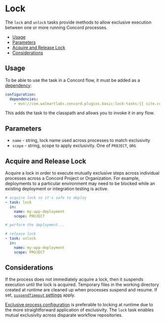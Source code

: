 # Lock

The `lock` and `unlock` tasks provide methods to allow exclusive execution between
one or more running Concord processes.

- [Usage](#usage)
- [Parameters](#parameters)
- [Acquire and Release Lock](#acquire-and-release-lock)
- [Considerations](#considerations)

## Usage

To be able to use the task in a Concord flow, it must be added as a
[dependency](../processes-v2/configuration.html#dependencies):

```yaml
configuration:
  dependencies:
    - mvn://com.walmartlabs.concord.plugins.basic:lock-tasks:{{ site.concord_core_version }}
```

This adds the task to the classpath and allows you to invoke it in any flow.

## Parameters

- `name` - string, lock name used across processes to match exclusivity
- `scope` - string, scope to apply exclusivity. One of `PROJECT`, `ORG`

## Acquire and Release Lock

Acquire a lock in order to execute mutually exclusive steps across individual
processes across a Concord Project or Organization. For example, deployments to
a particular environment may need to be blocked while an existing deployment or
integration testing is active.

```yaml
# acquire lock so it's safe to deploy
- task: lock
  in:
    name: my-app-deployment
    scope: PROJECT

# perform the deployment...

# release lock
- task: unlock
  in:
    name: my-app-deployment
    scope: PROJECT
```

## Considerations

If the process does not immediately acquire a lock, then it suspends execution
until the lock is acquired. Temporary files in the working directory created at
runtime are cleaned up when processes suspend and resume. If set,
[`suspendTimeout` settings](../processes-v2/configuration.html#suspend-timeout) apply.

[Exclusive process configuration](../processes-v2/configuration.html#exclusive-execution)
is preferable to locking at runtime due to the more straightforward application
of exclusivity. The `lock` task enables mutual exclusivity across disparate
workflow repositories.
